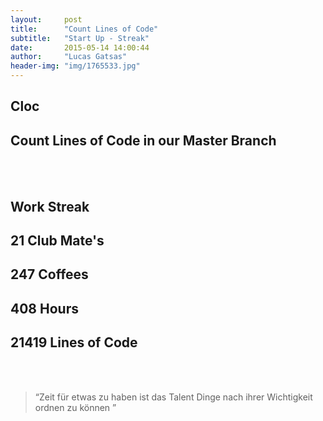 ```yaml
---
layout:     post
title:      "Count Lines of Code"
subtitle:   "Start Up - Streak"
date:       2015-05-14 14:00:44
author:     "Lucas Gatsas"
header-img: "img/1765533.jpg"
---
```

<h2 class="section-heading">Cloc</h2>
<h2 class="section-heading">Count Lines of Code in our Master Branch</h2>





<br><br>

<h2 class="section-heading"><strong>Work Streak</strong></h2>

<h2 class="section-heading">21 Club Mate's</h2>

<h2 class="section-heading">247 Coffees</h2>

<h2 class="section-heading">408 Hours</h2>

<h2 class="section-heading"> 21419 Lines of Code</h2>

<br><br>


<blockquote>
“Zeit für etwas zu haben
ist das Talent
Dinge nach ihrer Wichtigkeit 
ordnen zu können ” 
</blockquote>

